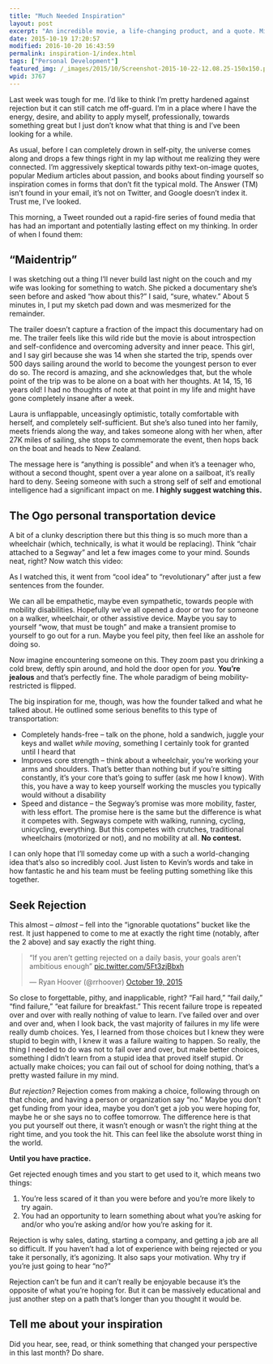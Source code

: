 ```yaml
---
title: "Much Needed Inspiration"
layout: post
excerpt: "An incredible movie, a life-changing product, and a quote. Might be just what you need right now too. "
date: 2015-10-19 17:20:57
modified: 2016-10-20 16:43:59
permalink: inspiration-1/index.html
tags: ["Personal Development"]
featured_img: /_images/2015/10/Screenshot-2015-10-22-12.08.25-150x150.png
wpid: 3767
---
```



Last week was tough for me. I’d like to think I’m pretty hardened against rejection but it can still catch me off-guard. I’m in a place where I have the energy, desire, and ability to apply myself, professionally, towards something great but I just don’t know what that thing is and I’ve been looking for a while.

As usual, before I can completely drown in self-pity, the universe comes along and drops a few things right in my lap without me realizing they were connected. I’m aggressively skeptical towards pithy text-on-image quotes, popular Medium articles about passion, and books about finding yourself so inspiration comes in forms that don’t fit the typical mold. The Answer (TM) isn’t found in your email, it’s not on Twitter, and Google doesn’t index it. Trust me, I’ve looked.

This morning, a Tweet rounded out a rapid-fire series of found media that has had an important and potentially lasting effect on my thinking. In order of when I found them:

“Maidentrip”
------------

I was sketching out a thing I’ll never build last night on the couch and my wife was looking for something to watch. She picked a documentary she’s seen before and asked “how about this?” I said, “sure, whatev.” About 5 minutes in, I put my sketch pad down and was mesmerized for the remainder.



The trailer doesn’t capture a fraction of the impact this documentary had on me. The trailer feels like this wild ride but the movie is about introspection and self-confidence and overcoming adversity and inner peace. This girl, and I say girl because she was 14 when she started the trip, spends over 500 days sailing around the world to become the youngest person to ever do so. The record is amazing, and she acknowledges that, but the whole point of the trip was to be alone on a boat with her thoughts. At 14, 15, 16 years old! I had no thoughts of note at that point in my life and might have gone completely insane after a week.

Laura is unflappable, unceasingly optimistic, totally comfortable with herself, and completely self-sufficient. But she’s also tuned into her family, meets friends along the way, and takes someone along with her when, after 27K miles of sailing, she stops to commemorate the event, then hops back on the boat and heads to New Zealand.

The message here is “anything is possible” and when it’s a teenager who, without a second thought, spent over a year alone on a sailboat, it’s really hard to deny. Seeing someone with such a strong self of self and emotional intelligence had a significant impact on me. **I highly suggest watching this.**

The Ogo personal transportation device
--------------------------------------

A bit of a clunky description there but this thing is so much more than a wheelchair (which, technically, is what it would be replacing). Think “chair attached to a Segway” and let a few images come to your mind. Sounds neat, right? Now watch this video:



As I watched this, it went from “cool idea” to “revolutionary” after just a few sentences from the founder.

We can all be empathetic, maybe even sympathetic, towards people with mobility disabilities. Hopefully we’ve all opened a door or two for someone on a walker, wheelchair, or other assistive device. Maybe you say to yourself “wow, that must be tough” and make a transient promise to yourself to go out for a run. Maybe you feel pity, then feel like an asshole for doing so.

Now imagine encountering someone on this. They zoom past you drinking a cold brew, deftly spin around, and hold the door open for *you*. **You’re jealous** and that’s perfectly fine. The whole paradigm of being mobility-restricted is flipped.

The big inspiration for me, though, was how the founder talked and what he talked about. He outlined some serious benefits to this type of transportation:

- Completely hands-free – talk on the phone, hold a sandwich, juggle your keys and wallet *while moving*, something I certainly took for granted until I heard that
- Improves core strength – think about a wheelchair, you’re working your arms and shoulders. That’s better than nothing but if you’re sitting constantly, it’s your core that’s going to suffer (ask me how I know). With this, you have a way to keep yourself working the muscles you typically would without a disability
- Speed and distance – the Segway’s promise was more mobility, faster, with less effort. The promise here is the same but the difference is what it competes with. Segways compete with walking, running, cycling, unicycling, everything. But this competes with crutches, traditional wheelchairs (motorized or not), and no mobility at all. **No contest.**

I can only hope that I’ll someday come up with a such a world-changing idea that’s also so incredibly cool. Just listen to Kevin’s words and take in how fantastic he and his team must be feeling putting something like this together.

Seek Rejection
--------------

This almost – *almost* – fell into the “ignorable quotations” bucket like the rest. It just happened to come to me at exactly the right time (notably, after the 2 above) and say exactly the right thing.

> “If you aren’t getting rejected on a daily basis, your goals aren’t ambitious enough”  [pic.twitter.com/5Ft3zjBbxh](http://t.co/5Ft3zjBbxh)
> 
> — Ryan Hoover (@rrhoover) [October 19, 2015](https://twitter.com/rrhoover/status/656134322727071744?ref_src=twsrc%5Etfw)



So close to forgettable, pithy, and inapplicable, right? “Fail hard,” “fail daily,” “find failure,” “eat failure for breakfast.” This recent failure trope is repeated over and over with really nothing of value to learn. I’ve failed over and over and over and, when I look back, the vast majority of failures in my life were really dumb choices. Yes, I learned from those choices but I knew they were stupid to begin with, I knew it was a failure waiting to happen. So really, the thing I needed to do was not to fail over and over, but make better choices, something I didn’t learn from a stupid idea that proved itself stupid. Or actually make choices; you can fail out of school for doing nothing, that’s a pretty wasted failure in my mind.

*But rejection?* Rejection comes from making a choice, following through on that choice, and having a person or organization say “no.” Maybe you don’t get funding from your idea, maybe you don’t get a job you were hoping for, maybe he or she says no to coffee tomorrow. The difference here is that you put yourself out there, it wasn’t enough or wasn’t the right thing at the right time, and you took the hit. This can feel like the absolute worst thing in the world.

**Until you have practice.**

Get rejected enough times and you start to get used to it, which means two things:

1. You’re less scared of it than you were before and you’re more likely to try again.
2. You had an opportunity to learn something about what you’re asking for and/or who you’re asking and/or how you’re asking for it.

Rejection is why sales, dating, starting a company, and getting a job are all so difficult. If you haven’t had a lot of experience with being rejected or you take it personally, it’s agonizing. It also saps your motivation. Why try if you’re just going to hear “no?”

Rejection can’t be fun and it can’t really be enjoyable because it’s the opposite of what you’re hoping for. But it can be massively educational and just another step on a path that’s longer than you thought it would be.

Tell me about your inspiration
------------------------------

Did you hear, see, read, or think something that changed your perspective in this last month? Do share.
